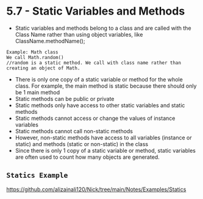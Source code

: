# 5.7 - Static Variables and Methods

- Static variables and methods belong to a class and are called with the Class Name rather than using object variables, like ClassName.methodName();
```
Example: Math class
We call Math.random()
//random is a static method. We call with class name rather than creating an object of Math.
```
- There is only one copy of a static variable or method for the whole class. For example, the main method is static because there should only be 1 main method
- Static methods can be public or private
- Static methods only have access to other static variables and static methods
- Static methods cannot access or change the values of instance variables
- Static methods cannot call non-static methods
- However, non-static methods have access to all variables (instance or static) and methods (static or non-static) in the class
- Since there is only 1 copy of a static variable or method, static variables are often used to count how many objects are generated.

## `Statics Example`
https://github.com/alizainali120/Nick/tree/main/Notes/Examples/Statics 
